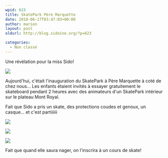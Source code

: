 ```yaml
---
wpid: 623
title: SkatePark Père Marquette
date: 2018-06-17T03:47:03+00:00
author: marion
layout: post
oldurl: http://blog.sidoine.org/?p=623

categories:
  - Non classé
---
```

Une révélation pour la miss Sido!

![](/media/2018/35387787_2155224164506290_3517991898084016128_n.jpg)

Aujourd'hui, c'était l'inauguration du SkatePark à Père Marquette à coté de chez nous... Les enfants étaient invités à essayer gratuitement le skateboard pendant 2 heures avec des animateurs d'un SkatePark intérieur sur le plateau Mont Royal.

Fait que Sido a pris un skate, des protections coudes et genoux, un casque... et c'est partiiiiii

![](/media/2018/35434217_2155207981174575_2005018831172403200_n.jpg)

![](/media/2018/35540757_2155207904507916_8897976788999733248_n.jpg)

![](/media/2018/35486028_2155207841174589_6518448612186259456_n.jpg)

Fait que quand elle saura nager, on l'inscrira à un cours de skate!
